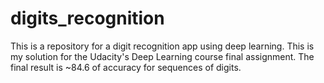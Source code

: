 # digits_recognition
This is a repository for a digit recognition app using deep learning. This is my solution for the Udacity's Deep Learning course final assignment. The final result is ~84.6 of accuracy for sequences of digits.

